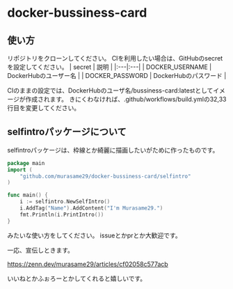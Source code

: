# docker-bussiness-card

## 使い方
リポジトリをクローンしてください。
CIを利用したい場合は、GitHubのsecretを設定してください。
| secret | 説明 |
|:---|:---|
| DOCKER_USERNAME | DockerHubのユーザー名 |
| DOCKER_PASSWORD | DockerHubのパスワード |

CIのままの設定では、DockerHubのユーザ名/bussiness-card:latestとしてイメージが作成されます。
きにくわなければ、.github/workflows/build.ymlの32,33行目を変更してください。

## selfintroパッケージについて
selfintroパッケージは、枠線とか綺麗に描画したいがために作ったものです。

```go
package main
import (
    "github.com/murasame29/docker-bussiness-card/selfintro"
)

func main() {
    i := selfintro.NewSelfIntro()
    i.AddTag("Name").AddContent("I'm Murasame29.")
    fmt.Println(i.PrintIntro())
}
```
みたいな使い方をしてください。
issueとかprとか大歓迎です。

一応、宣伝しときます。

https://zenn.dev/murasame29/articles/cf02058c577acb

いいねとかふぉろーとかしてくれると嬉しいです。